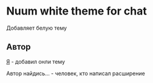 # Nuum white theme for chat

Добавляет белую тему

## Автор

[Я](https://github.com/s3rxio) - добавил онли тему

Автор найдись... - человек, кто написал расширение
